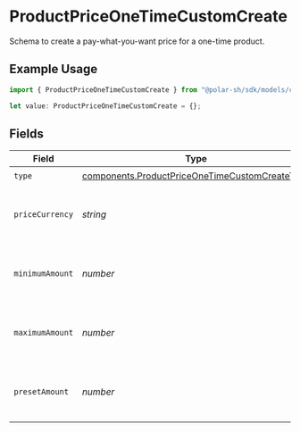 # ProductPriceOneTimeCustomCreate

Schema to create a pay-what-you-want price for a one-time product.

## Example Usage

```typescript
import { ProductPriceOneTimeCustomCreate } from "@polar-sh/sdk/models/components";

let value: ProductPriceOneTimeCustomCreate = {};
```

## Fields

| Field                                                                                                            | Type                                                                                                             | Required                                                                                                         | Description                                                                                                      |
| ---------------------------------------------------------------------------------------------------------------- | ---------------------------------------------------------------------------------------------------------------- | ---------------------------------------------------------------------------------------------------------------- | ---------------------------------------------------------------------------------------------------------------- |
| `type`                                                                                                           | [components.ProductPriceOneTimeCustomCreateType](../../models/components/productpriceonetimecustomcreatetype.md) | :heavy_check_mark:                                                                                               | N/A                                                                                                              |
| `priceCurrency`                                                                                                  | *string*                                                                                                         | :heavy_minus_sign:                                                                                               | The currency. Currently, only `usd` is supported.                                                                |
| `minimumAmount`                                                                                                  | *number*                                                                                                         | :heavy_minus_sign:                                                                                               | The minimum amount the customer can pay.                                                                         |
| `maximumAmount`                                                                                                  | *number*                                                                                                         | :heavy_minus_sign:                                                                                               | The maximum amount the customer can pay.                                                                         |
| `presetAmount`                                                                                                   | *number*                                                                                                         | :heavy_minus_sign:                                                                                               | The initial amount shown to the customer.                                                                        |